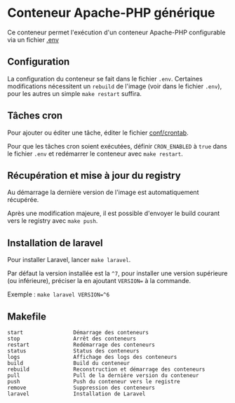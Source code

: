 # Conteneur Apache-PHP générique

Ce conteneur permet l'exécution d'un conteneur Apache-PHP configurable via un fichier [.env](.env)

## Configuration

La configuration du conteneur se fait dans le fichier `.env`. Certaines modifications nécessitent un `rebuild` de l'image (voir dans le fichier `.env`), pour les autres un simple `make restart` suffira.

## Tâches cron

Pour ajouter ou éditer une tâche, éditer le fichier [conf/crontab](conf/crontab).

Pour que les tâches cron soient exécutées, définir `CRON_ENABLED` à `true` dans le fichier `.env` et redémarrer le conteneur avec `make restart`.

## Récupération et mise à jour du registry

Au démarrage la dernière version de l'image est automatiquement récupérée.

Après une modification majeure, il est possible d'envoyer le build courant vers le registry avec `make push`.

## Installation de laravel

Pour installer Laravel, lancer `make laravel`.

Par défaut la version installée est la `^7`, pour installer une version supérieure (ou inférieure), préciser la en ajoutant `VERSION=` à la commande.

Exemple : `make laravel VERSION=^6`

## Makefile

```
start                Démarrage des conteneurs
stop                 Arrêt des conteneurs
restart              Redémarrage des conteneurs
status               Status des conteneurs
logs                 Affichage des logs des conteneurs
build                Build du conteneur
rebuild              Reconstruction et démarrage des conteneurs
pull                 Pull de la dernière version du conteneur
push                 Push du conteneur vers le registre
remove               Suppression des conteneurs
laravel              Installation de Laravel
```
